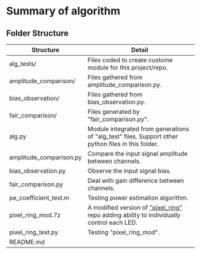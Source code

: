 # Summary of algorithm

## Folder Structure

| Structure               | Detail                                                                                                                              |
| ----------------------- | ----------------------------------------------------------------------------------------------------------------------------------- |
| alg_tests/              | Files coded to create custome module for this project/repo.                                                                         |
| amplitude_comparison/   | Files gathered from amplitude_comparison.py.                                                                                        |
| bias_observation/       | Files gathered from bias_observation.py.                                                                                            |
| fair_comparison/        | Files generated by "fair_comparison.py".                                                                                            |
| alg.py                  | Module integrated from generations of "alg_test" files. Support other python files in this folder.                                  |
| amplitude_comparison.py | Compare the input signal amplitude between channels.                                                                                |
| bias_observation.py     | Observe the input signal bias.                                                                                                      |
| fair_comparison.py      | Deal with gain difference between channels.                                                                                         |
| pe_coefficient_test.m   | Testing power estimation algorithm.                                                                                                 |
| pixel_ring_mod.7z       | A modified version of ["pixel_ring"](https://github.com/respeaker/pixel_ring) repo adding ability to individually control each LED. |
| pixel_ring_test.py      | Testing "pixel_ring_mod".                                                                                                           |
| README.md               |                                                                                                                                     |

